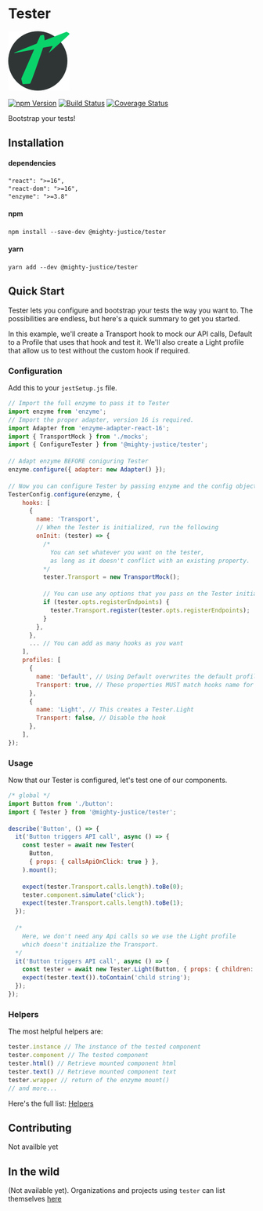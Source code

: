 # Tester


![Tester Logo](/tester_logo_125w.png?raw=true "Tester Logo")


[![npm Version](https://img.shields.io/npm/v/@mighty-justice/tester.svg)](https://www.npmjs.com/package/@mighty-justice/tester) [![Build Status](https://travis-ci.org/mighty-justice/tester.svg?branch=master)](https://travis-ci.org/mighty-justice/tester) [![Coverage Status](https://coveralls.io/repos/github/mighty-justice/tester/badge.svg?branch=master)](https://coveralls.io/github/mighty-justice/tester?branch=master)

Bootstrap your tests!

## Installation
#### dependencies
```
"react": ">=16",
"react-dom": ">=16",
"enzyme": ">=3.8"
```
#### npm
`npm install --save-dev @mighty-justice/tester`
#### yarn
`yarn add --dev @mighty-justice/tester`

## Quick Start
Tester lets you configure and bootstrap your tests the way you want to. The possibilities are endless, but here's a quick summary to get you started.

In this example, we'll create a Transport hook to mock our API calls, Default to a Profile that uses that hook and test it. We'll also create a Light profile that allow us to test without the custom hook if required.

### Configuration
Add this to your `jestSetup.js` file.
```js
// Import the full enzyme to pass it to Tester
import enzyme from 'enzyme';
// Import the proper adapter, version 16 is required.
import Adapter from 'enzyme-adapter-react-16';
import { TransportMock } from './mocks';
import { ConfigureTester } from '@mighty-justice/tester';

// Adapt enzyme BEFORE coniguring Tester
enzyme.configure({ adapter: new Adapter() });

// Now you can configure Tester by passing enzyme and the config object
TesterConfig.configure(enzyme, {
    hooks: [
      {
        name: 'Transport',
        // When the Tester is initialized, run the following
        onInit: (tester) => {
          /*
            You can set whatever you want on the tester,
            as long as it doesn't conflict with an existing property.
          */
          tester.Transport = new TransportMock();

          // You can use any options that you pass on the Tester initialization to run code.
          if (tester.opts.registerEndpoints) {
            tester.Transport.register(tester.opts.registerEndpoints);
          }
        },
      },
      ... // You can add as many hooks as you want
    ],
    profiles: [
      {
        name: 'Default', // Using Default overwrites the default profile.
        Transport: true, // These properties MUST match hooks name for them to trigger.
      },
      {
        name: 'Light', // This creates a Tester.Light
        Transport: false, // Disable the hook
      },
    ],
});
```

### Usage
Now that our Tester is configured, let's test one of our components.

```js
/* global */
import Button from './button':
import { Tester } from '@mighty-justice/tester';

describe('Button', () => {
  it('Button triggers API call', async () => {
    const tester = await new Tester(
      Button,
      { props: { callsApiOnClick: true } },
    ).mount();

    expect(tester.Transport.calls.length).toBe(0);
    tester.component.simulate('click');
    expect(tester.Transport.calls.length).toBe(1);
  });

  /*
    Here, we don't need any Api calls so we use the Light profile
    which doesn't initialize the Transport.
  */
  it('Button triggers API call', async () => {
    const tester = await new Tester.Light(Button, { props: { children: 'child string' } }).mount();
    expect(tester.text()).toContain('child string');
  });
});
```

### Helpers
The most helpful helpers are:
```js
tester.instance // The instance of the tested component
tester.component // The tested component
tester.html() // Retrieve mounted component html
tester.text() // Retrieve mounted component text
tester.wrapper // return of the enzyme mount()
// and more...
```
 Here's the full list: [Helpers](docs/Helpers.md)

## Contributing
Not availble yet

## In the wild
(Not available yet).
Organizations and projects using `tester` can list themselves [here](#)
